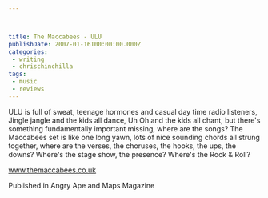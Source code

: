 ```yaml
---



title: The Maccabees - ULU
publishDate: 2007-01-16T00:00:00.000Z
categories:
 - writing
 - chrischinchilla
tags: 
 - music 
 - reviews
---
```


ULU is full of sweat, teenage hormones and casual day time radio listeners, Jingle jangle and the kids all dance, Uh Oh and the kids all chant, but there's something fundamentally important missing, where are the songs? The Maccabees set is like one long yawn, lots of nice sounding chords all strung together, where are the verses, the choruses, the hooks, the ups, the downs? Where's the stage show, the presence? Where's the Rock & Roll?

<a href='https://www.themaccabees.co.uk' target='_blank'>www.themaccabees.co.uk</a>

Published in Angry Ape and Maps Magazine
